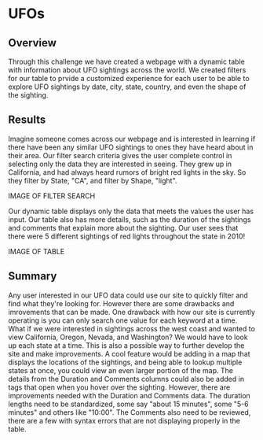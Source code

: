 # **UFOs**

## Overview
Through this challenge we have created a webpage with a dynamic table with information about UFO sightings across the world. We created filters for our table to prvide a customized experience for each user to be able to explore UFO sightings by date, city, state, country, and even the shape of the sighting.

## Results
Imagine someone comes across our webpage and is interested in learning if there have been any similar UFO sightings to ones they have heard about in their area. Our filter search criteria gives the user complete control in selecting only the data they are interested in seeing. They grew up in California, and had always heard rumors of bright red lights in the sky. So they filter by State, "CA", and filter by Shape, "light".

IMAGE OF FILTER SEARCH

Our dynamic table displays only the data that meets the values the user has input. Our table also has more details, such as the duration of the sightings and comments that explain more about the sighting. Our user sees that there were 5 different sightings of red lights throughout the state in 2010!

IMAGE OF TABLE

## Summary
Any user interested in our UFO data could use our site to quickly filter and find what they're looking for. However there are some drawbacks and imrovements that can be made.
One drawback with how our site is currently operating is you can only search one value for each keyword at a time. What if we were interested in sightings across the west coast and wanted to view California, Oregon, Nevada, and Washington? We would have to look up each state at a time. 
This is also a possible way to further develop the site and make improvements. A cool feature would be adding in a map that displays the locations of the sightings, and being able to lookup multiple states at once, you could view an even larger portion of the map. The details from the Duration and Comments columns could also be added in tags that open when you hover over the sighting. However, there are improvements needed with the Duration and Comments data. The duration lengths need to be standardized, some say "about 15 minutes", some "5-6 minutes" and others like "10:00". The Comments also need to be reviewed, there are a few with syntax errors that are not displaying properly in the table.
